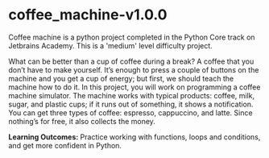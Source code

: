 # coffee_machine-v1.0.0

Coffee machine is a python project completed in the Python Core track on Jetbrains Academy. This is a 'medium' level difficulty project.

What can be better than a cup of coffee during a break? A coffee that you don’t have to make yourself. It’s enough to press a couple of buttons on the machine and you get a cup of energy; but first, we should teach the machine how to do it. In this project, you will work on programming a coffee machine simulator. The machine works with typical products: coffee, milk, sugar, and plastic cups; if it runs out of something, it shows a notification. You can get three types of coffee: espresso, cappuccino, and latte. Since nothing’s for free, it also collects the money.

**Learning Outcomes:** Practice working with functions, loops and conditions, and get more confident in Python.


